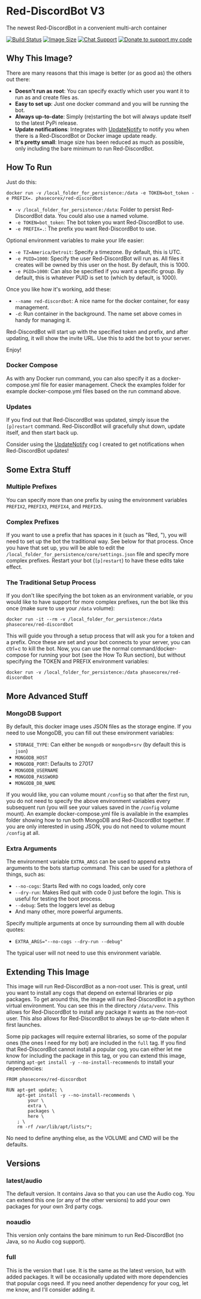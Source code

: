 # Red-DiscordBot V3
The newest Red-DiscordBot in a convenient multi-arch container

[![Build Status](https://ci.pcxserver.com/api/badges/PhasecoreX/docker-red-discordbot/status.svg)](https://ci.pcxserver.com/PhasecoreX/docker-red-discordbot)
[![Image Size](https://images.microbadger.com/badges/image/phasecorex/red-discordbot.svg)](https://microbadger.com/images/phasecorex/red-discordbot)
[![Chat Support](https://img.shields.io/discord/608057344487849989)](https://discord.gg/QzdPp2b)
[![Donate to support my code](https://img.shields.io/badge/Paypal-Donate-blue.svg)](https://paypal.me/pcx)

## Why This Image?
There are many reasons that this image is better (or as good as) the others out there:
- **Doesn't run as root**: You can specify exactly which user you want it to run as and create files as.
- **Easy to set up**: Just one docker command and you will be running the bot.
- **Always up-to-date**: Simply (re)starting the bot will always update itself to the latest PyPi release.
- **Update notifications**: Integrates with [UpdateNotify](https://github.com/PhasecoreX/PCXCogs) to notify you when there is a Red-DiscordBot or Docker image update ready.
- **It's pretty small**: Image size has been reduced as much as possible, only including the bare minimum to run Red-DiscordBot.

## How To Run
Just do this:
```
docker run -v /local_folder_for_persistence:/data -e TOKEN=bot_token -e PREFIX=. phasecorex/red-discordbot
```
- `-v /local_folder_for_persistence:/data`: Folder to persist Red-DiscordBot data. You could also use a named volume.
- `-e TOKEN=bot_token`: The bot token you want Red-DiscordBot to use.
- `-e PREFIX=.`: The prefix you want Red-DiscordBot to use.

Optional environment variables to make your life easier:
- `-e TZ=America/Detroit`: Specify a timezone. By default, this is UTC.
- `-e PUID=1000`: Specify the user Red-DiscordBot will run as. All files it creates will be owned by this user on the host. By default, this is 1000.
- `-e PGID=1000`: Can also be specified if you want a specific group. By default, this is whatever PUID is set to (which by default, is 1000).

Once you like how it's working, add these:
- `--name red-discordbot`: A nice name for the docker container, for easy management.
- `-d`: Run container in the background. The name set above comes in handy for managing it.

Red-DiscordBot will start up with the specified token and prefix, and after updating, it will show the invite URL. Use this to add the bot to your server.

Enjoy!

### Docker Compose
As with any Docker run command, you can also specify it as a docker-compose.yml file for easier management. Check the examples folder for example docker-compose.yml files based on the run command above.

### Updates
If you find out that Red-DiscordBot was updated, simply issue the `[p]restart` command. Red-DiscordBot will gracefully shut down, update itself, and then start back up.

Consider using the [UpdateNotify](https://github.com/PhasecoreX/PCXCogs) cog I created to get notifications when Red-DiscordBot updates!

## Some Extra Stuff

### Multiple Prefixes
You can specify more than one prefix by using the environment variables `PREFIX2`, `PREFIX3`, `PREFIX4`, and `PREFIX5`.

### Complex Prefixes
If you want to use a prefix that has spaces in it (such as "Red, "), you will need to set up the bot the traditional way. See below for that process. Once you have that set up, you will be able to edit the `/local_folder_for_persistence/core/settings.json` file and specify more complex prefixes. Restart your bot (`[p]restart`) to have these edits take effect.

### The Traditional Setup Process
If you don't like specifying the bot token as an environment variable, or you would like to have support for more complex prefixes, run the bot like this once (make sure to use your `/data` volume):
```
docker run -it --rm -v /local_folder_for_persistence:/data phasecorex/red-discordbot
```
This will guide you through a setup process that will ask you for a token and a prefix. Once these are set and your bot connects to your server, you can ctrl+c to kill the bot. Now, you can use the normal command/docker-compose for running your bot (see the How To Run section), but without specifying the TOKEN and PREFIX environment variables:
```
docker run -v /local_folder_for_persistence:/data phasecorex/red-discordbot
```

## More Advanced Stuff

### MongoDB Support
By default, this docker image uses JSON files as the storage engine. If you need to use MongoDB, you can fill out these environment variables:
- `STORAGE_TYPE`: Can either be `mongodb` or `mongodb+srv` (by default this is `json`)
- `MONGODB_HOST`
- `MONGODB_PORT`: Defaults to 27017
- `MONGODB_USERNAME`
- `MONGODB_PASSWORD`
- `MONGODB_DB_NAME`

If you would like, you can volume mount `/config` so that after the first run, you do not need to specify the above environment variables every subsequent run (you will see your values saved in the `/config` volume mount). An example docker-compose.yml file is available in the examples folder showing how to run both MongoDB and Red-DiscordBot together. If you are only interested in using JSON, you do not need to volume mount `/config` at all.

### Extra Arguments
The environment variable `EXTRA_ARGS` can be used to append extra arguments to the bots startup command. This can be used for a plethora of things, such as:
- `--no-cogs`: Starts Red with no cogs loaded, only core
- `--dry-run`: Makes Red quit with code 0 just before the login. This is useful for testing the boot process.
- `--debug`: Sets the loggers level as debug
- And many other, more powerful arguments.

Specify multiple arguments at once by surrounding them all with double quotes:
- `EXTRA_ARGS="--no-cogs --dry-run --debug"`

The typical user will not need to use this environment variable.

## Extending This Image
This image will run Red-DiscordBot as a non-root user. This is great, until you want to install any cogs that depend on external libraries or pip packages. To get around this, the image will run Red-DiscordBot in a python virtual environment. You can see this in the directory `/data/venv`. This allows for Red-DiscordBot to install any package it wants as the non-root user. This also allows for Red-DiscordBot to always be up-to-date when it first launches.

Some pip packages will require external libraries, so some of the popular ones (the ones I need for my bot) are included in the `full` tag. If you find that Red-DiscordBot cannot install a popular cog, you can either let me know for including the package in this tag, or you can extend this image, running `apt-get install -y --no-install-recommends` to install your dependencies:

```
FROM phasecorex/red-discordbot

RUN apt-get update; \
    apt-get install -y --no-install-recommends \
        your \
        extra \
        packages \
        here \
    ; \
    rm -rf /var/lib/apt/lists/*;
```

No need to define anything else, as the VOLUME and CMD will be the defaults.

## Versions

### latest/audio
The default version. It contains Java so that you can use the Audio cog. You can extend this one (or any of the other versions) to add your own packages for your own 3rd party cogs.

### noaudio
This version only contains the bare minimum to run Red-DiscordBot (no Java, so no Audio cog support).

### full
This is the version that I use. It is the same as the latest version, but with added packages. It will be occasionally updated with more dependencies that popular cogs need. If you need another dependency for your cog, let me know, and I'll consider adding it.
